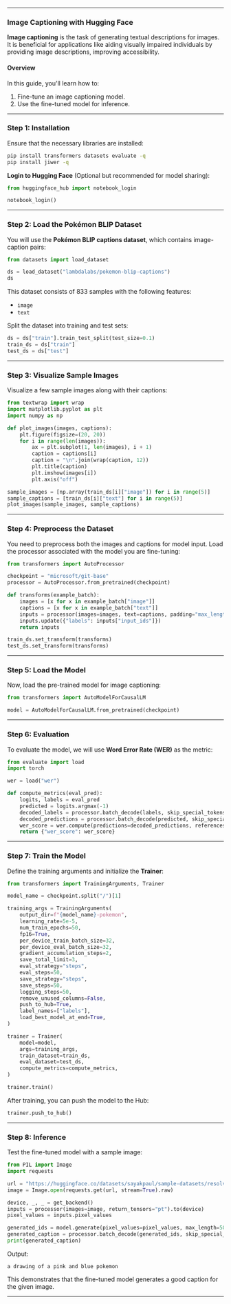 
---

### **Image Captioning with Hugging Face**

**Image captioning** is the task of generating textual descriptions for images. It is beneficial for applications like aiding visually impaired individuals by providing image descriptions, improving accessibility.

#### **Overview**
In this guide, you'll learn how to:
1. Fine-tune an image captioning model.
2. Use the fine-tuned model for inference.

---

### **Step 1: Installation**

Ensure that the necessary libraries are installed:

```bash
pip install transformers datasets evaluate -q
pip install jiwer -q
```

**Login to Hugging Face** (Optional but recommended for model sharing):

```python
from huggingface_hub import notebook_login

notebook_login()
```

---

### **Step 2: Load the Pokémon BLIP Dataset**

You will use the **Pokémon BLIP captions dataset**, which contains image-caption pairs:

```python
from datasets import load_dataset

ds = load_dataset("lambdalabs/pokemon-blip-captions")
ds
```

This dataset consists of 833 samples with the following features:
- `image`
- `text`

Split the dataset into training and test sets:

```python
ds = ds["train"].train_test_split(test_size=0.1)
train_ds = ds["train"]
test_ds = ds["test"]
```

---

### **Step 3: Visualize Sample Images**

Visualize a few sample images along with their captions:

```python
from textwrap import wrap
import matplotlib.pyplot as plt
import numpy as np

def plot_images(images, captions):
    plt.figure(figsize=(20, 20))
    for i in range(len(images)):
        ax = plt.subplot(1, len(images), i + 1)
        caption = captions[i]
        caption = "\n".join(wrap(caption, 12))
        plt.title(caption)
        plt.imshow(images[i])
        plt.axis("off")

sample_images = [np.array(train_ds[i]["image"]) for i in range(5)]
sample_captions = [train_ds[i]["text"] for i in range(5)]
plot_images(sample_images, sample_captions)
```

---

### **Step 4: Preprocess the Dataset**

You need to preprocess both the images and captions for model input. Load the processor associated with the model you are fine-tuning:

```python
from transformers import AutoProcessor

checkpoint = "microsoft/git-base"
processor = AutoProcessor.from_pretrained(checkpoint)

def transforms(example_batch):
    images = [x for x in example_batch["image"]]
    captions = [x for x in example_batch["text"]]
    inputs = processor(images=images, text=captions, padding="max_length")
    inputs.update({"labels": inputs["input_ids"]})
    return inputs

train_ds.set_transform(transforms)
test_ds.set_transform(transforms)
```

---

### **Step 5: Load the Model**

Now, load the pre-trained model for image captioning:

```python
from transformers import AutoModelForCausalLM

model = AutoModelForCausalLM.from_pretrained(checkpoint)
```

---

### **Step 6: Evaluation**

To evaluate the model, we will use **Word Error Rate (WER)** as the metric:

```python
from evaluate import load
import torch

wer = load("wer")

def compute_metrics(eval_pred):
    logits, labels = eval_pred
    predicted = logits.argmax(-1)
    decoded_labels = processor.batch_decode(labels, skip_special_tokens=True)
    decoded_predictions = processor.batch_decode(predicted, skip_special_tokens=True)
    wer_score = wer.compute(predictions=decoded_predictions, references=decoded_labels)
    return {"wer_score": wer_score}
```

---

### **Step 7: Train the Model**

Define the training arguments and initialize the **Trainer**:

```python
from transformers import TrainingArguments, Trainer

model_name = checkpoint.split("/")[1]

training_args = TrainingArguments(
    output_dir=f"{model_name}-pokemon",
    learning_rate=5e-5,
    num_train_epochs=50,
    fp16=True,
    per_device_train_batch_size=32,
    per_device_eval_batch_size=32,
    gradient_accumulation_steps=2,
    save_total_limit=3,
    eval_strategy="steps",
    eval_steps=50,
    save_strategy="steps",
    save_steps=50,
    logging_steps=50,
    remove_unused_columns=False,
    push_to_hub=True,
    label_names=["labels"],
    load_best_model_at_end=True,
)

trainer = Trainer(
    model=model,
    args=training_args,
    train_dataset=train_ds,
    eval_dataset=test_ds,
    compute_metrics=compute_metrics,
)

trainer.train()
```

After training, you can push the model to the Hub:

```python
trainer.push_to_hub()
```

---

### **Step 8: Inference**

Test the fine-tuned model with a sample image:

```python
from PIL import Image
import requests

url = "https://huggingface.co/datasets/sayakpaul/sample-datasets/resolve/main/pokemon.png"
image = Image.open(requests.get(url, stream=True).raw)

device, _, _ = get_backend()
inputs = processor(images=image, return_tensors="pt").to(device)
pixel_values = inputs.pixel_values

generated_ids = model.generate(pixel_values=pixel_values, max_length=50)
generated_caption = processor.batch_decode(generated_ids, skip_special_tokens=True)[0]
print(generated_caption)
```

Output:

```
a drawing of a pink and blue pokemon
```

This demonstrates that the fine-tuned model generates a good caption for the given image.

---
